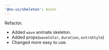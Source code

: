 ```yaml
---
'@no-ui/skeleton': minor
---
```


Refactor.

- Added `wave` animate skeleton.
- Added props(`waveColor`, `duration`, `extraStyle`)
- Changed more easy to use.
